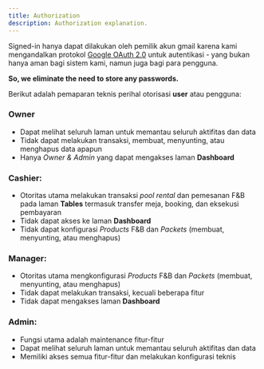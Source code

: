 ```yaml
---
title: Authorization
description: Authorization explanation.
---
```


Signed-in hanya dapat dilakukan oleh pemilik akun gmail karena kami mengandalkan protokol [Google OAuth 2.0](https://datatracker.ietf.org/doc/html/rfc6749) untuk autentikasi - yang bukan hanya aman bagi sistem kami, namun juga bagi para pengguna.

**So, we eliminate the need to store any passwords.**

Berikut adalah pemaparan teknis perihal otorisasi **user** atau pengguna:

### Owner

- Dapat melihat seluruh laman untuk memantau seluruh aktifitas dan data
- Tidak dapat melakukan transaksi, membuat, menyunting, atau menghapus data apapun
- Hanya _Owner & Admin_ yang dapat mengakses laman **Dashboard**

### Cashier:

- Otoritas utama melakukan transaksi _pool rental_ dan pemesanan F&B pada laman **Tables** termasuk transfer meja, booking, dan eksekusi pembayaran
- Tidak dapat akses ke laman **Dashboard**
- Tidak dapat konfigurasi _Products_ F&B dan _Packets_ (membuat, menyunting, atau menghapus)

### Manager:

- Otoritas utama mengkonfigurasi _Products_ F&B dan _Packets_ (membuat, menyunting, atau menghapus)
- Tidak dapat melakukan transaksi, kecuali beberapa fitur
- Tidak dapat mengakses laman **Dashboard**

### Admin:

- Fungsi utama adalah maintenance fitur-fitur
- Dapat melihat seluruh laman untuk memantau seluruh aktifitas dan data
- Memiliki akses semua fitur-fitur dan melakukan konfigurasi teknis
